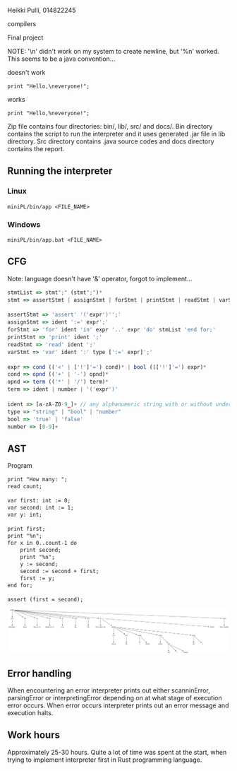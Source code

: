 Heikki Pulli, 014822245

compilers

Final project

NOTE: '\n' didn't work on my system to create newline, but '%n' worked. This seems to be a java convention...

doesn't work
```
print "Hello,\neveryone!";
```
works
```
print "Hello,%neveryone!";
```

Zip file contains four directories: bin/, lib/, src/ and docs/. Bin directory contains the script to run the interpreter and it uses generated .jar file in lib directory. Src directory contains .java source codes and docs directory contains the report. 


## Running the interpreter

### Linux
```
miniPL/bin/app <FILE_NAME>
```

### Windows
```
miniPL/bin/app.bat <FILE_NAME>
```

## CFG

Note: language doesn't have '&' operator, forgot to implement...

```js
stmtList => stmt";" (stmt";")*
stmt => assertStmt | assignStmt | forStmt | printStmt | readStmt | varStmt | expr

assertStmt => 'assert' '('expr')'';'
assignStmt => ident ':=' expr';'
forStmt => 'for' ident 'in' expr '..' expr 'do' stmList 'end for;' 
printStmt => 'print' ident ';'
readStmt => 'read' ident ';'
varStmt => 'var' ident ':' type [':=' expr]';'

expr => cond (('<' | ['!']'=') cond)* | bool ((['!']'=') expr)*
cond => opnd (('+' | '-') opnd)*
opnd => term (('*' | '/') term)*
term => ident | number | '('expr')'

ident => [a-zA-Z0-9_]+ // any alphanumeric string with or without underscore
type => "string" | "bool" | "number"
bool => 'true' | 'false'
number => [0-9]+
```

## AST

Program
```
print "How many: ";
read count;

var first: int := 0;
var second: int := 1;
var y: int;

print first;
print "%n";
for x in 0..count-1 do
    print second;
    print "%n";
    y := second;
    second := second + first;
    first := y;
end for;

assert (first = second);
```

![Syntax tree](ast.png)


## Error handling

When encountering an error interpreter prints out either scanninError, parsingError or interpretingError depending on at what stage of execution error occurs. When error occurs interpreter prints out an error message and execution halts.

## Work hours

Approximately 25-30 hours. Quite a lot of time was spent at the start, when trying to implement interpreter first in Rust programming language.


